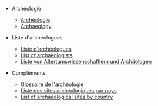 * Archéologie
    * [Archéologie](https://fr.wikipedia.org/wiki/Arch%C3%A9ologie)
    * [Archaeology](https://en.wikipedia.org/wiki/Archaeology)


* Liste d'archéologues
    * [Liste d'archéologues](https://fr.wikipedia.org/wiki/Liste_d%27arch%C3%A9ologues)
    * [List of archaeologists](https://en.wikipedia.org/wiki/List_of_archaeologists)
    * [Liste von Altertumswissenschaftlern und Archäologen](https://de.wikipedia.org/wiki/Liste_von_Altertumswissenschaftlern_und_Arch%C3%A4ologen)


* Compléments
    * [Glossaire de l'archéologie](https://fr.wikipedia.org/wiki/Glossaire_de_l%27arch%C3%A9ologie)
    * [Liste des sites archéologiques par pays](https://fr.wikipedia.org/wiki/Liste_de_sites_arch%C3%A9ologiques_par_pays)
    * [List of archaeological sites by country](https://en.wikipedia.org/wiki/List_of_archaeological_sites_by_country)